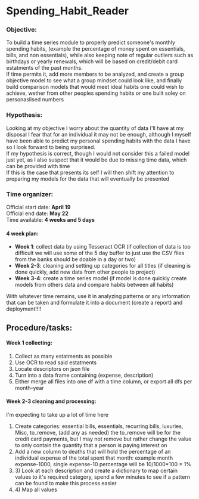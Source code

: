 <h1>Spending_Habit_Reader</h1>

<h3>Objective:</h3>
To build a time series module to properly predict someone's monthly spending habits, (example the percentage of money spent on essentials, bills, and non essentials), while also keeping note of regular outliers such as birthdays or yearly renewals, which will be based on credit/debit card estatments of the past months.<br>
If time permits it, add more members to be analyzed, and create a group objective model to see what a group mindset could look like, and finally build comparison models that would meet ideal habits one could wish to achieve, wether from other peoples spending habits or one bulit soley on personaslised numbers

<h3>Hypothesis:</h3>
Looking at my objective I worry about the quantity of data I'll have at my disposal I fear that for an individual it may not be enough, although I myself have been able to predict my personal spending habits with the data I have so I look forward to being surprised.<br>
If my hypothesis is correct, though I would not consider this a failed model just yet, as I also suspect that it would be due to missing time data, which can be provided with time<br>
If this is the case that presents its self I will then shift my attention to preparing my models for the data that will eventually be presented

<h3>Time organizer:</h3>
Official start date: <b>April 19</b><br>
Official end date: <b>May 22</b><br>
Time available: <b>4 weeks and 5 days</b>
<h4>4 week plan:</h4>
<ul>
  <li>
    <b>Week 1</b>: 
    collect data by using Tesseract OCR (if collection of data is too difficult we will use some of the 5 day buffer to just use the CSV files from the banks should be doable in a day or two)
  </li>
  <li>
    <b>Week 2-3</b>: cleaning and setting up categories for all titles (if cleaning is done quickly, add new data from other people to project)
  </li>
  <li>
    <b>Week 3-4</b>: create a time series model (if model is done quickly create models from others data and compare habits between all habits)
  </li>
</ul>
With whatever time remains, use it in analyzing patterns or any information that can be taken and formulate it into a document (create a report) and deployment!!!!<br>

<h2>Procedure/tasks:</h2>
<h4>Week 1 collecting:</h4>
<ol>
  <li>
    Collect as many estatments as possible
  </li>
  <li>
    Use OCR to read said estatments
  </li>
  <li>
    Locate descriptors on json file
  </li>
  <li>
    Turn into a data frame containing (expense, description)
  </li>
  <li>
    Either merge all files into one df with a time column, or export all dfs per month-year
  </li>
</ol>

<h4>Week 2-3 cleaning and processing:</h4>
I'm expecting to take up a lot of time here<br>
<ol>
  <li>Create categories: essential bills, essentials, recurring bills, luxuries, Misc, to_remove, (add any as needed) the to_remove will be for the credit card payments, but I may not remove but rather change the value to only contain the quantity that a person is paying interest on
  </li>
  <li>
    Add a new column to deaths that will hold the percentage of an individual expense of the total spent that month: example month expense-1000, single expense-10 percentage will be 10/1000*100 = 1%
  </li>
  <li>
    3) Look at each description and create a dictionary to map certain values to it's required category, spend a few minutes to see if a pattern can be found to make this process easier
  </li>
  <li>
    4) Map all values
  </li>
</ol>
